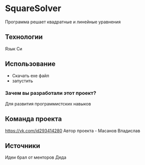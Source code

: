 # SquareSolver
Программа решает квадратные и линейные уравнения


## Технологии
Язык Си

## Использование
- Скачать exe файл
- запустить

### Зачем вы разработали этот проект?
Для развития программистских навыков

## Команда проекта
https://vk.com/id293414280 Автор проекта - Масанов Владислав

## Источники
Идеи брал от менторов Деда
